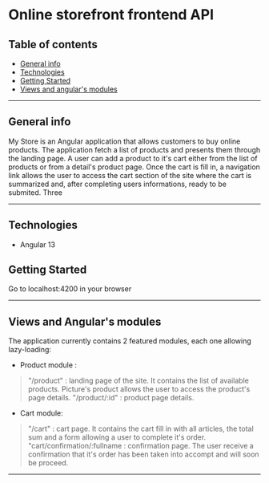 # Online storefront frontend API

## Table of contents

* [General info](#general-info)
* [Technologies](#technologies)
* [Getting Started](#getting-started)
* [Views and angular's modules](#views-and-angulars-modules)

---

## General info


My Store is an Angular application that allows customers to buy online products. 
The application fetch a list of products and presents them through the landing page. A user can add a product to it's cart either from the list of products or from a detail's product page. Once the cart is fill in, a navigation link allows the user to access the cart section of the site where the cart is summarized and, after completing users informations, ready to be submited. 
Three

---

## Technologies

* Angular 13

## Getting Started

 <script>$git clone https://github.com/lgeorges1234/3_MyStore_Project.git</script>
 <script>$cd my-store</script>
 <script>$npm install</script>
 <script>$ng-serve</script>
 Go to localhost:4200 in your browser
 
---

## Views and Angular's modules

The application currently contains 2 featured modules, each one allowing lazy-loading:
* Product module :
> "/product"                      : landing page of the site. It contains the list of available products. Picture's product allows the user to access the product's page details.
> "/product/:id"                  : product page details.

* Cart module:
> "/cart"                         : cart page. It contains the cart fill in with all articles, the total sum and a form allowing a user to complete it's order.
> "cart/confirmation/:fullname    : confirmation page. The user receive a confirmation that it's order has been taken into accompt and will soon be proceed.

---






